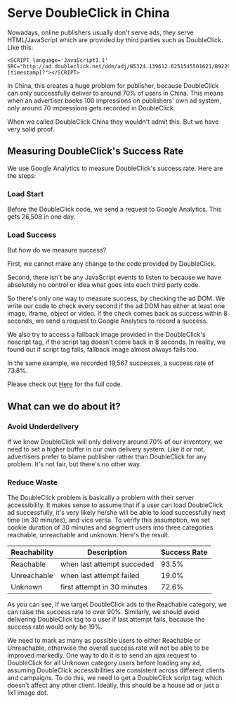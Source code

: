 # Serve DoubleClick in China

Nowadays, online publishers usually don't serve ads, they serve HTML/JavaScript which are provided by third parties such as DoubleClick. Like this: 

    <SCRIPT language='JavaScript1.1' SRC="http://ad.doubleclick.net/ddm/adj/N5324.139612.6251545501621/B9229605.1252916080;sz=300x600;ord=[timestamp]?"></SCRIPT>

In China, this creates a huge problem for publisher, because DoubleClick can only successfully deliver to around 70% of users in China. This means when an advertiser books 100 impressions on publishers' own ad system, only around 70 impressions gets recorded in DoubleClick. 

When we called DoubleClick China they wouldn't admit this. But we have very solid proof. 

## Measuring DoubleClick's Success Rate
We use Google Analytics to measure DoubleClick's success rate. Here are the steps: 

### Load Start
Before the DoubleClick code, we send a request to Google Analytics. This gets 26,508 in one day. 

### Load Success
But how do we measure success? 

First, we cannot make any change to the code provided by DoubleClick. 

Second, there isn't be any JavaScript events to listen to because we have absolutely no control or idea what goes into each third party code. 

So there's only one way to measure success, by checking the ad DOM. We write our code to check every second if the ad DOM has either at least one image, iframe, object or video. If the check comes back as success within 8 seconds, we send a request to Google Analytics to record a success. 

We also try to access a fallback image provided in the DoubleClick's noscript tag, if the script tag doesn't come back in 8 seconds. In reality, we found out if script tag fails, fallback image almost always fails too. 

In the same example, we recorded 19,567 successes, a success rate of 73.8%. 

Please check out [Here](https://github.com/FTChinese/ThirdPartyAd/blob/master/index.html) for the full code. 

## What can we do about it? 
### Avoid Underdelivery
If we know DoubleClick will only delivery around 70% of our inventory, we need to set a higher buffer in our own delivery system. Like it or not, advertisers prefer to blame publisher rather than DoubleClick for any problem. It's not fair, but there's no other way. 

### Reduce Waste
The DoubleClick problem is basically a problem with their server accessibility. It makes sense to assume that if a user can load DoubleClick ad successfully, it's very likely he/she will be able to load successfully next time (in 30 minutes), and vice versa. To verify this assumption, we set cookie duration of 30 minutes and segment users into three categories: reachable, unreachable and unknown. Here's the result. 

| Reachability   | Description                 | Success Rate                               |
|----------------|-----------------------------|--------------------------------------------|
| Reachable      | when last attempt succeded  | 93.5%                                      |
| Unreachable    | when last attempt failed    | 19.0%                                      |
| Unknown        | first attempt in 30 minutes | 72.6%                                      |

As you can see, if we target DoubleClick ads to the Reachable category, we can raise the success rate to over 90%. Similarly, we should avoid delivering DoubleClick tag to a user if last attempt fails, because the success rate would only be 19%. 

We need to mark as many as possible users to either Reachable or Unreachable, otherwise the overall success rate will not be able to be improved markedly. One way to do it is to send an ajax request to DoubleClick for all Unknown category users before loading any ad, assuming DoubleClick accessibilities are consistent across different clients and campaigns. To do this, we need to get a DoubleClick script tag, which doesn't affect any other client. Ideally, this should be a house ad or just a 1x1 image dot. 
